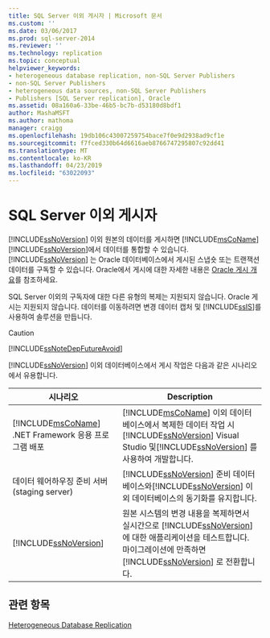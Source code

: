 ```yaml
---
title: SQL Server 이외 게시자 | Microsoft 문서
ms.custom: ''
ms.date: 03/06/2017
ms.prod: sql-server-2014
ms.reviewer: ''
ms.technology: replication
ms.topic: conceptual
helpviewer_keywords:
- heterogeneous database replication, non-SQL Server Publishers
- non-SQL Server Publishers
- heterogeneous data sources, non-SQL Server Publishers
- Publishers [SQL Server replication], Oracle
ms.assetid: 08a160a6-33be-46b5-bc7b-d53180d8bdf1
author: MashaMSFT
ms.author: mathoma
manager: craigg
ms.openlocfilehash: 19db106c43007259754bace7f0e9d2938ad9cf1e
ms.sourcegitcommit: f7fced330b64d6616aeb8766747295807c92dd41
ms.translationtype: MT
ms.contentlocale: ko-KR
ms.lasthandoff: 04/23/2019
ms.locfileid: "63022093"
---
```

# <a name="non-sql-server-publishers"></a>SQL Server 이외 게시자
  [!INCLUDE[ssNoVersion](../../../includes/ssnoversion-md.md)] 이외 원본의 데이터를 게시하면 [!INCLUDE[msCoName](../../../includes/msconame-md.md)] [!INCLUDE[ssNoVersion](../../../includes/ssnoversion-md.md)]에서 데이터를 통합할 수 있습니다. [!INCLUDE[ssNoVersion](../../../includes/ssnoversion-md.md)] 는 Oracle 데이터베이스에서 게시된 스냅숏 또는 트랜잭션 데이터를 구독할 수 있습니다. Oracle에서 게시에 대한 자세한 내용은 [Oracle 게시 개요](oracle-publishing-overview.md)를 참조하세요.  
  
 SQL Server 이외의 구독자에 대한 다른 유형의 복제는 지원되지 않습니다. Oracle 게시는 지원되지 않습니다. 데이터를 이동하려면 변경 데이터 캡처 및 [!INCLUDE[ssIS](../../../includes/ssis-md.md)]를 사용하여 솔루션을 만듭니다.  
  
> [!CAUTION]  
>  [!INCLUDE[ssNoteDepFutureAvoid](../../../includes/ssnotedepfutureavoid-md.md)]  
  
 [!INCLUDE[ssNoVersion](../../../includes/ssnoversion-md.md)] 이외 데이터베이스에서 게시 작업은 다음과 같은 시나리오에서 유용합니다.  
  
|시나리오|Description|  
|--------------|-----------------|  
|[!INCLUDE[msCoName](../../../includes/msconame-md.md)] .NET Framework 응용 프로그램 배포|[!INCLUDE[msCoName](../../../includes/msconame-md.md)] 이외 데이터베이스에서 복제한 데이터 작업 시 [!INCLUDE[ssNoVersion](../../../includes/ssnoversion-md.md)] Visual Studio 및[!INCLUDE[ssNoVersion](../../../includes/ssnoversion-md.md)] 를 사용하여 개발합니다.|  
|데이터 웨어하우징 준비 서버(staging server)|[!INCLUDE[ssNoVersion](../../../includes/ssnoversion-md.md)] 준비 데이터베이스와[!INCLUDE[ssNoVersion](../../../includes/ssnoversion-md.md)] 이외 데이터베이스의 동기화를 유지합니다.|  
| [!INCLUDE[ssNoVersion](../../../includes/ssnoversion-md.md)]|원본 시스템의 변경 내용을 복제하면서 실시간으로 [!INCLUDE[ssNoVersion](../../../includes/ssnoversion-md.md)] 에 대한 애플리케이션을 테스트합니다. 마이그레이션에 만족하면 [!INCLUDE[ssNoVersion](../../../includes/ssnoversion-md.md)] 로 전환합니다.|  
  
## <a name="see-also"></a>관련 항목  
 [Heterogeneous Database Replication](heterogeneous-database-replication.md)  
  
  
